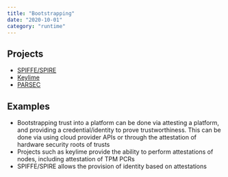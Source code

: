 ```yaml
---
title: "Bootstrapping"
date: "2020-10-01"
category: "runtime"
---
```



## Projects
- [SPIFFE/SPIRE](http://spiffe.io/)
- [Keylime](https://github.com/keylime/keylime)
- [PARSEC](https://github.com/parallaxsecond/parsec)

<!---
## Commercial Projects
- [Trend Micro SmartCheck](https://github.com/deep-security/smartcheck-helm)
- [Sysdig](https://docs.sysdig.com/en/image-scanning.html) 
- [Aqua](https://www.aquasec.com/use-cases/devops-security/) 
- [InsightVM](https://docs.rapid7.com/insightvm/container-image-scanner/))
- [Prisma Cloud](https://docs.paloaltonetworks.com/prisma/prisma-cloud.html) 
- [Tenable](https://www.tenable.com/) 
- [Qualys](https://www.qualys.com/) 
- [Docker scan](https://docs.docker.com/engine/scan/) 

## Misc Projects
- [Dagda](https://github.com/eliasgranderubio/dagda)
-->

## Examples
- Bootstrapping trust into a platform can be done via attesting a platform, and providing a credential/identity to prove trustworthiness. This can be done via using cloud provider APIs or through the attestation of hardware security roots of trusts
 - Projects such as keylime provide the ability to perform attestations of nodes, including attestation of TPM PCRs
 - SPIFFE/SPIRE allows the provision of identity based on attestations

